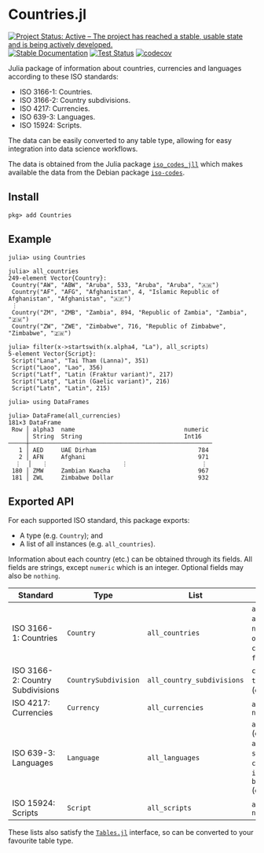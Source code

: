 # Countries.jl

[![Project Status: Active – The project has reached a stable, usable state and is being actively developed.](https://www.repostatus.org/badges/latest/active.svg)](https://www.repostatus.org/#active)
[![Stable Documentation](https://img.shields.io/badge/docs-stable-blue.svg)](https://juliahub.com/docs/Countries/)
[![Test Status](https://github.com/cjdoris/Countries.jl/workflows/Tests/badge.svg)](https://github.com/cjdoris/Countries.jl/actions?query=workflow%3ATests)
[![codecov](https://codecov.io/gh/cjdoris/Countries.jl/branch/main/graph/badge.svg?token=AECCWGKRVJ)](https://codecov.io/gh/cjdoris/Countries.jl)

Julia package of information about countries, currencies and languages according to these
ISO standards:
- ISO 3166-1: Countries.
- ISO 3166-2: Country subdivisions.
- ISO 4217: Currencies.
- ISO 639-3: Languages.
- ISO 15924: Scripts.

The data can be easily converted to any table type, allowing for easy integration into data
science workflows.

The data is obtained from the Julia package
[`iso_codes_jll`](https://github.com/JuliaBinaryWrappers/iso_codes_jll.jl)
which makes available the data from the Debian package
[`iso-codes`](https://packages.debian.org/sid/iso-codes).

## Install

```
pkg> add Countries
```

## Example

```julia-repl
julia> using Countries

julia> all_countries
249-element Vector{Country}:
 Country("AW", "ABW", "Aruba", 533, "Aruba", "Aruba", "🇦🇼")
 Country("AF", "AFG", "Afghanistan", 4, "Islamic Republic of Afghanistan", "Afghanistan", "🇦🇫")
 ⋮
 Country("ZM", "ZMB", "Zambia", 894, "Republic of Zambia", "Zambia", "🇿🇲")
 Country("ZW", "ZWE", "Zimbabwe", 716, "Republic of Zimbabwe", "Zimbabwe", "🇿🇼")

julia> filter(x->startswith(x.alpha4, "La"), all_scripts)
5-element Vector{Script}:
 Script("Lana", "Tai Tham (Lanna)", 351)
 Script("Laoo", "Lao", 356)
 Script("Latf", "Latin (Fraktur variant)", 217)
 Script("Latg", "Latin (Gaelic variant)", 216)
 Script("Latn", "Latin", 215)

julia> using DataFrames

julia> DataFrame(all_currencies)
181×3 DataFrame
 Row │ alpha3  name                               numeric
     │ String  String                             Int16
─────┼────────────────────────────────────────────────────
   1 │ AED     UAE Dirham                             784
   2 │ AFN     Afghani                                971
  ⋮  │   ⋮                     ⋮                     ⋮
 180 │ ZMW     Zambian Kwacha                         967
 181 │ ZWL     Zimbabwe Dollar                        932
```

## Exported API

For each supported ISO standard, this package exports:
- A type (e.g. `Country`); and
- A list of all instances (e.g. `all_countries`).

Information about each country (etc.) can be obtained through its fields. All fields are
strings, except `numeric` which is an integer. Optional fields may also be `nothing`.

| Standard | Type | List | Fields |
| -------- | ---- | ---- | ------ |
| ISO 3166-1: Countries | `Country` | `all_countries` | `alpha2`, `alpha3`, `name`, `numeric`, `official_name`, `common_name`, `flag` (optional) |
| ISO 3166-2: Country Subdivisions | `CountrySubdivision` | `all_country_subdivisions` | `code`, `name`, `type`, `parent` (optional) |
| ISO 4217: Currencies | `Currency` | `all_currencies` | `alpha3`, `name`, `numeric` |
| ISO 639-3: Languages | `Language` | `all_languages` | `alpha2` (optional), `alpha3`, `name`, `scope`, `type`, `common_name`, `inverted_name`, `bibliographic` (optional) |
| ISO 15924: Scripts | `Script` | `all_scripts` | `alpha4`, `name`, `numeric` |

These lists also satisfy the
[`Tables.jl`](https://github.com/JuliaData/Tables.jl)
interface, so can be converted to your favourite table type.
